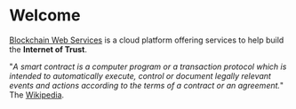 # Welcome

[Blockchain Web Services](https://bweb.services) is a cloud platform offering services to help build the **Internet of Trust**.

"_A smart contract is a computer program or a transaction protocol which is intended to automatically execute, control or document legally relevant events and actions according to the terms of a contract or an agreement._" The [Wikipedia](https://en.wikipedia.org/wiki/Smart_contract).
